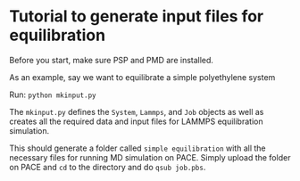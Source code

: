 # Tutorial to generate input files for equilibration

Before you start, make sure PSP and PMD are installed.

As an example, say we want to equilibrate a simple polyethylene system

Run: `python mkinput.py`

The `mkinput.py` defines the `System`, `Lammps`, and `Job` objects as well as creates all the required data and input files for LAMMPS equilibration simulation.

This should generate a folder called `simple equilibration` with all the necessary files for running MD simulation on PACE. Simply upload the folder on PACE and `cd` to the directory and do `qsub job.pbs`.
